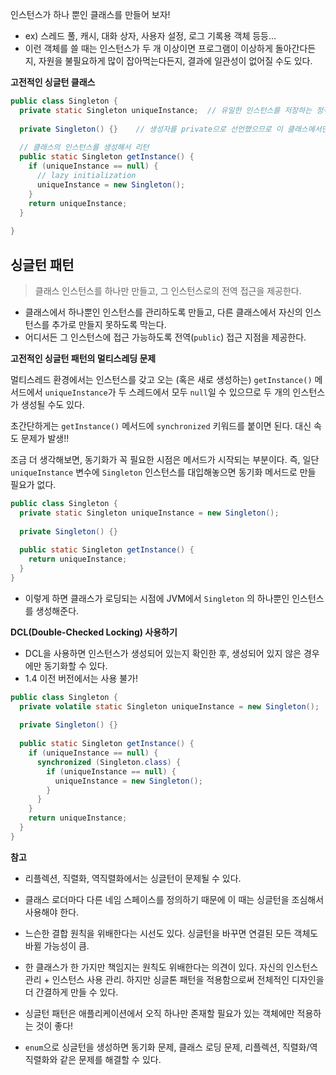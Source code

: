 인스턴스가 하나 뿐인 클래스를 만들어 보자!

- ex) 스레드 풀, 캐시, 대화 상자, 사용자 설정, 로그 기록용 객체 등등...
- 이런 객체를 쓸 때는 인스턴스가 두 개 이상이면 프로그램이 이상하게 돌아간다든지, 자원을 불필요하게 많이 잡아먹는다든지, 결과에 일관성이 없어질 수도 있다.



**고전적인 싱글턴 클래스**

``` java
public class Singleton {
  private static Singleton uniqueInstance;	// 유일한 인스턴스를 저장하는 정적 변수
  
  private Singleton() {}	// 생성자를 private으로 선언했으므로 이 클래스에서만 인스턴스 생성 가능
  
  // 클래스의 인스턴스를 생성해서 리턴
  public static Singleton getInstance() {
    if (uniqueInstance == null) {
      // lazy initialization
      uniqueInstance = new Singleton();
    }
    return uniqueInstance;
  }
 
}
```



## 싱글턴 패턴

> 클래스 인스턴스를 하나만 만들고, 그 인스턴스로의 전역 접근을 제공한다.

- 클래스에서 하나뿐인 인스턴스를 관리하도록 만들고, 다른 클래스에서 자신의 인스턴스를 추가로 만들지 못하도록 막는다.
- 어디서든 그 인스턴스에 접근 가능하도록 전역(`public`) 접근 지점을 제공한다.



**고전적인 싱글턴 패턴의 멀티스레딩 문제**

멀티스레드 환경에서는 인스턴스를 갖고 오는 (혹은 새로 생성하는) `getInstance()` 메서드에서 `uniqueInstance`가 두 스레드에서 모두 `null`일 수 있으므로 두 개의 인스턴스가 생성될 수도 있다.

초간단하게는 `getInstance()` 메서드에 `synchronized` 키워드를 붙이면 된다. 대신 속도 문제가 발생!! 

조금 더 생각해보면, 동기화가 꼭 필요한 시점은 메서드가 시작되는 부분이다. 즉, 일단 `uniqueInstance` 변수에 `Singleton` 인스턴스를 대입해놓으면 동기화 메서드로 만들 필요가 없다.



``` java
public class Singleton {
  private static Singleton uniqueInstance = new Singleton();
  
  private Singleton() {}
  
  public static Singleton getInstance() {
    return uniqueInstance;
  }
}
```

- 이렇게 하면 클래스가 로딩되는 시점에 JVM에서 `Singleton` 의 하나뿐인 인스턴스를 생성해준다.



**DCL(Double-Checked Locking) 사용하기**

- DCL을 사용하면 인스턴스가 생성되어 있는지 확인한 후, 생성되어 있지 않은 경우에만 동기화할 수 있다.
- 1.4 이전 버전에서는 사용 불가!

``` java
public class Singleton {
  private volatile static Singleton uniqueInstance = new Singleton();
  
  private Singleton() {}
  
  public static Singleton getInstance() {
    if (uniqueInstance == null) {
      synchronized (Singleton.class) {
        if (uniqueInstance == null) {
          uniqueInstance = new Singleton();
        }
      }
    }
    return uniqueInstance;
  }
}
```



**참고**

- 리플렉션, 직렬화, 역직렬화에서는 싱글턴이 문제될 수 있다.
- 클래스 로더마다 다른 네임 스페이스를 정의하기 때문에 이 때는 싱글턴을 조심해서 사용해야 한다.
- 느슨한 결합 원칙을 위배한다는 시선도 있다. 싱글턴을 바꾸면 연결된 모든 객체도 바뀔 가능성이 큼.
- 한 클래스가 한 가지만 책임지는 원칙도 위배한다는 의견이 있다. 자신의 인스턴스 관리 + 인스턴스 사용 관리. 하지만 싱글톤 패턴을 적용함으로써 전체적인 디자인을 더 간결하게 만들 수 있다.

- 싱글턴 패턴은 애플리케이션에서 오직 하나만 존재할 필요가 있는 객체에만 적용하는 것이 좋다!

- `enum`으로 싱글턴을 생성하면 동기화 문제, 클래스 로딩 문제, 리플렉션, 직렬화/역직렬화와 같은 문제를 해결할 수 있다.